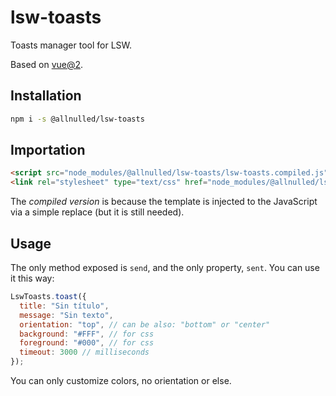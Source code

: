 # lsw-toasts

Toasts manager tool for LSW.

Based on [vue@2](#).

## Installation

```sh
npm i -s @allnulled/lsw-toasts
```

## Importation

```html
<script src="node_modules/@allnulled/lsw-toasts/lsw-toasts.compiled.js"></script>
<link rel="stylesheet" type="text/css" href="node_modules/@allnulled/lsw-toasts/lsw-toasts.css" />
```

The *compiled version* is because the template is injected to the JavaScript via a simple replace (but it is still needed).

## Usage

The only method exposed is `send`, and the only property, `sent`. You can use it this way:

```js
LswToasts.toast({
  title: "Sin título",
  message: "Sin texto",
  orientation: "top", // can be also: "bottom" or "center"
  background: "#FFF", // for css
  foreground: "#000", // for css
  timeout: 3000 // milliseconds
});
```

You can only customize colors, no orientation or else.